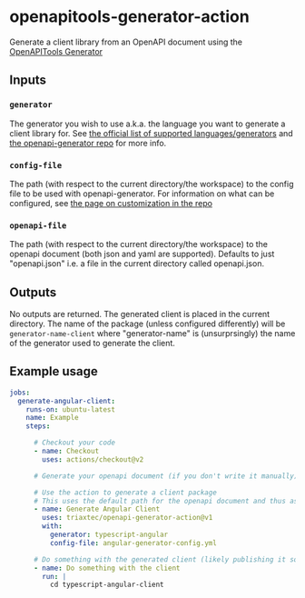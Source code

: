 # openapitools-generator-action
Generate a client library from an OpenAPI document using the [OpenAPITools Generator](https://github.com/OpenAPITools/openapi-generator)

## Inputs

### `generator`

The generator you wish to use a.k.a. the language you want to generate a client library for. See [the official list of supported languages/generators](https://openapi-generator.tech/docs/generators) and [the openapi-generator repo](https://github.com/OpenAPITools/openapi-generator) for more info.

### `config-file`

The path (with respect to the current directory/the workspace) to the config file to be used with openapi-generator. For information on what can be configured, see [the page on customization in the repo](https://github.com/OpenAPITools/openapi-generator/blob/master/docs/customization.md)

### `openapi-file`

The path (with respect to the current directory/the workspace) to the openapi document (both json and yaml are supported). Defaults to just "openapi.json" i.e. a file in the current directory called openapi.json.

## Outputs

No outputs are returned.
The generated client is placed in the current directory. The name of the package (unless configured differently) will be `generator-name-client` where "generator-name" is (unsurprsingly) the name of the generator used to generate the client.

## Example usage
```yaml
jobs:
  generate-angular-client:
    runs-on: ubuntu-latest
    name: Example
    steps:

      # Checkout your code
      - name: Checkout
        uses: actions/checkout@v2

      # Generate your openapi document (if you don't write it manually)

      # Use the action to generate a client package
      # This uses the default path for the openapi document and thus assumes there is an openapi.json in the current workspace.
      - name: Generate Angular Client
        uses: triaxtec/openapi-generator-action@v1
        with:
          generator: typescript-angular
          config-file: angular-generator-config.yml

      # Do something with the generated client (likely publishing it somewhere)
      - name: Do something with the client
        run: |
          cd typescript-angular-client
```